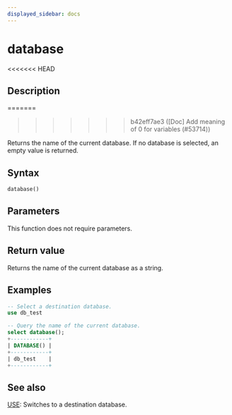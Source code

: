 ```yaml
---
displayed_sidebar: docs
---
```


# database

<<<<<<< HEAD
## Description
=======

>>>>>>> b42eff7ae3 ([Doc] Add meaning of 0 for variables (#53714))

Returns the name of the current database. If no database is selected, an empty value is returned.

## Syntax

```Haskell
database()
```

## Parameters

This function does not require parameters.

## Return value

Returns the name of the current database as a string.

## Examples

```sql
-- Select a destination database.
use db_test

-- Query the name of the current database.
select database();
+------------+
| DATABASE() |
+------------+
| db_test    |
+------------+
```

## See also

[USE](../../sql-statements/Database/USE.md): Switches to a destination database.
